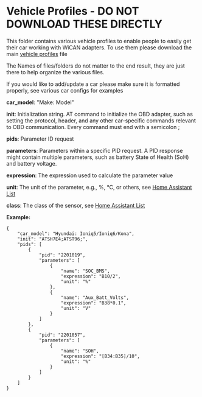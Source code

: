 # Vehicle Profiles - DO NOT DOWNLOAD THESE DIRECTLY

This folder contains various vehicle profiles to enable people to easily get their car working with WiCAN adapters. To use them please download the main [vehicle profiles](../vehicle_profiles.json) file

The Names of files/folders do not matter to the end result, they are just there to help organize the various files.

If you would like to add/update a car please make sure it is formatted properly, see various car configs for examples

**car_model**: "Make: Model"

**init**: Initialization string. AT command to initialize the OBD adapter, such as setting the protocol, header, and any other car-specific commands relevant to OBD communication. Every command must end with a semicolon ;

**pids**: Parameter ID request


**parameters**: Parameters within a specific PID request. A PID response might contain multiple parameters, such as battery State of Health (SoH) and battery voltage.

**expression**: The expression used to calculate the parameter value

**unit**: The unit of the parameter, e.g., %, °C, or others, see [Home Assistant List](https://www.home-assistant.io/integrations/sensor/#device-class)

**class**: The class of the sensor, see [Home Assistant List](https://www.home-assistant.io/integrations/sensor/#device-class)

**Example:**
```
{
    "car_model": "Hyundai: Ioniq5/Ioniq6/Kona",
    "init": "ATSH7E4;ATST96;",
    "pids": [
        {
            "pid": "2201019",
            "parameters": [
                {
                    "name": "SOC_BMS",
                    "expression": "B10/2",
                    "unit": "%"
                },
                {
                    "name": "Aux_Batt_Volts",
                    "expression": "B38*0.1",
                    "unit": "V"
                }
            ]
        },
        {
            "pid": "2201057",
            "parameters": [
                {
                    "name": "SOH",
                    "expression": "[B34:B35]/10",
                    "unit": "%"
                }
            ]
        }
    ]
}

```
